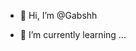 - 👋 Hi, I’m @Gabshh

- 🌱 I’m currently learning ...

<!---
Gabshh/Gabshh is a ✨ special ✨ repository because its `README.md` (this file) appears on your GitHub profile.
You can click the Preview link to take a look at your changes.
--->
